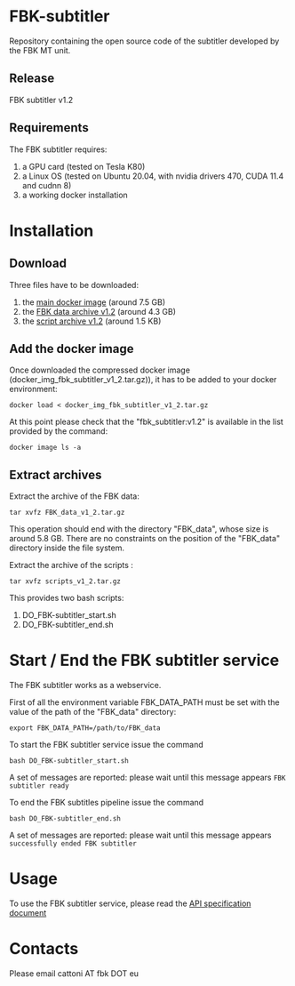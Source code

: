 # FBK-subtitler
Repository containing the open source code of the subtitler developed by the FBK MT unit.

## Release
FBK subtitler v1.2

##  Requirements
The FBK subtitler requires:
1. a GPU card (tested on Tesla K80)
2. a Linux OS (tested on Ubuntu 20.04, with nvidia drivers 470, CUDA 11.4 and cudnn 8)
3. a working docker installation

# Installation
## Download
Three files have to be downloaded:
1. the [main docker image](https://fbk.sharepoint.com/:u:/s/MTUnit/EZj6MT7Mro5JjKHz4H2criUB2QTlPChDCICPN3RUdFay1g?e=0egwxj) (around 7.5 GB)
2. the [FBK data archive v1.2](https://fbk.sharepoint.com/:u:/s/MTUnit/EY_usL_dbypJrDzYZP-hWJkBqemsbbD4CHrB27dpZ_Slew?e=m0fzUT) (around 4.3 GB)
3. the [script archive v1.2](https://fbk.sharepoint.com/:u:/s/MTUnit/ERxRiuN9LdNBgcrpFp4FgYkB5kGRnw0NKUFJsriCj1VH5g?e=bmwsVa) (around 1.5 KB)

## Add the docker image
Once downloaded the compressed docker image (docker_img_fbk_subtitler_v1_2.tar.gz)), it has to be added to your docker environment:
```
docker load < docker_img_fbk_subtitler_v1_2.tar.gz
```
At this point please check that the "fbk_subtitler:v1.2" is available in the list provided by the command:
```
docker image ls -a
```

## Extract archives
Extract the archive of the FBK data:
```
tar xvfz FBK_data_v1_2.tar.gz
```
This operation should end with the directory "FBK_data", whose size is around 5.8 GB.
There are no constraints on the position of the "FBK_data" directory inside the file system.

Extract the archive of the scripts :
```
tar xvfz scripts_v1_2.tar.gz
```
This provides two bash scripts:
1. DO_FBK-subtitler_start.sh
2. DO_FBK-subtitler_end.sh

# Start / End the FBK subtitler service
The FBK subtitler works as a webservice.

First of all the environment variable FBK_DATA_PATH must be set with the value of the path of the "FBK_data" directory:
```
export FBK_DATA_PATH=/path/to/FBK_data
```

To start the FBK subtitler service issue the command
```
bash DO_FBK-subtitler_start.sh
```
A set of messages are reported: please wait until this message appears
`FBK subtitler ready`

To end the FBK subtitles pipeline issue the command
```
bash DO_FBK-subtitler_end.sh
```
A set of messages are reported: please wait until this message appears
`successfully ended FBK subtitler`

# Usage
To use the FBK subtitler service, please read the [API specification document](https://docs.google.com/document/d/1WC8WcEfOibmNFhZWqMAJDqszL3xPTTc3SFoFGG0yHOs/edit?usp=sharing)

# Contacts
Please email cattoni AT fbk DOT eu
